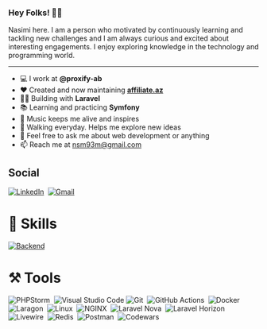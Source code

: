 ### Hey Folks! 🙋‍♂️

Nasimi here. I am a person who motivated by continuously learning and tackling new challenges and I am always curious and excited about interesting engagements. I enjoy exploring knowledge in the technology and programming world.

*********

- 💻 I work at **@proxify-ab**
- ❤️️ Created and now maintaining **[affiliate.az](https://affiliate.az)**
- 👨‍💻 Building with **Laravel**
- 📚 Learning and practicing **Symfony**
- 🎵 Music keeps me alive and inspires
- 🚶 Walking everyday. Helps me explore new ideas
- 💬 Feel free to ask me about web development or anything
- 📫 Reach me at [nsm93m@gmail.com](mailto:nsm93m@gmail.com)

## Social

  [![LinkedIn](https://img.shields.io/badge/linkedin-%230077B5.svg?style=for-the-badge&logo=linkedin&logoColor=white)](https://linkedin.com/in/nasimi-mammadov)&nbsp;
  [![Gmail](https://img.shields.io/badge/Gmail-D14836?style=for-the-badge&logo=gmail&logoColor=white)](mailto:nsm93m@gmail.com)&nbsp;
  
# 🚀 Skills

  [![Backend](https://skillicons.dev/icons?i=php,laravel,symfony,mysql,html,css,bootstrap,jquery)](https://skillicons.dev)
  
# ⚒️ Tools

  ![PHPStorm](http://img.shields.io/badge/-PHPStorm-181717?style=for-the-badge&logo=phpstorm&logoColor=white)&nbsp;
  ![Visual Studio Code](https://img.shields.io/static/v1?style=for-the-badge&message=Visual+Studio+Code&color=007ACC&logo=Visual+Studio+Code&logoColor=FFFFFF&label=)
  ![Git](https://img.shields.io/badge/git-%23F05033.svg?style=for-the-badge&logo=git&logoColor=white)&nbsp;
  ![GitHub Actions](https://img.shields.io/badge/github%20actions-%232671E5.svg?style=for-the-badge&logo=githubactions&logoColor=white)&nbsp;
  ![Docker](https://img.shields.io/static/v1?style=for-the-badge&message=Docker&color=2496ED&logo=Docker&logoColor=FFFFFF&label=)&nbsp;
  ![Laragon](https://img.shields.io/static/v1?style=for-the-badge&message=Laragon&color=0E83CD&logo=Laragon&logoColor=FFFFFF&label=)&nbsp;
  ![Linux](https://img.shields.io/static/v1?style=for-the-badge&message=Linux&color=222222&logo=Linux&logoColor=FCC624&label=)&nbsp;
  ![NGINX](https://img.shields.io/static/v1?style=for-the-badge&message=NGINX&color=009639&logo=NGINX&logoColor=FFFFFF&label=)&nbsp;
  ![Laravel Nova](https://img.shields.io/static/v1?style=for-the-badge&message=Laravel+Nova&color=252D37&logo=Laravel+Nova&logoColor=FFFFFF&label=)&nbsp;
  ![Laravel Horizon](https://img.shields.io/static/v1?style=for-the-badge&message=Laravel+Horizon&color=405263&logo=Laravel+Horizon&logoColor=FFFFFF&label=)&nbsp;
  ![Livewire](https://img.shields.io/static/v1?style=for-the-badge&message=Livewire&color=4E56A6&logo=Livewire&logoColor=FFFFFF&label=)&nbsp;
  ![Redis](https://img.shields.io/badge/redis-%23DD0031.svg?style=for-the-badge&logo=redis&logoColor=white)&nbsp;
  ![Postman](https://img.shields.io/badge/Postman-FF6C37?style=for-the-badge&logo=postman&logoColor=white)&nbsp;
  ![Codewars](https://img.shields.io/static/v1?style=for-the-badge&message=Codewars&color=B1361E&logo=Codewars&logoColor=FFFFFF&label=)&nbsp;
